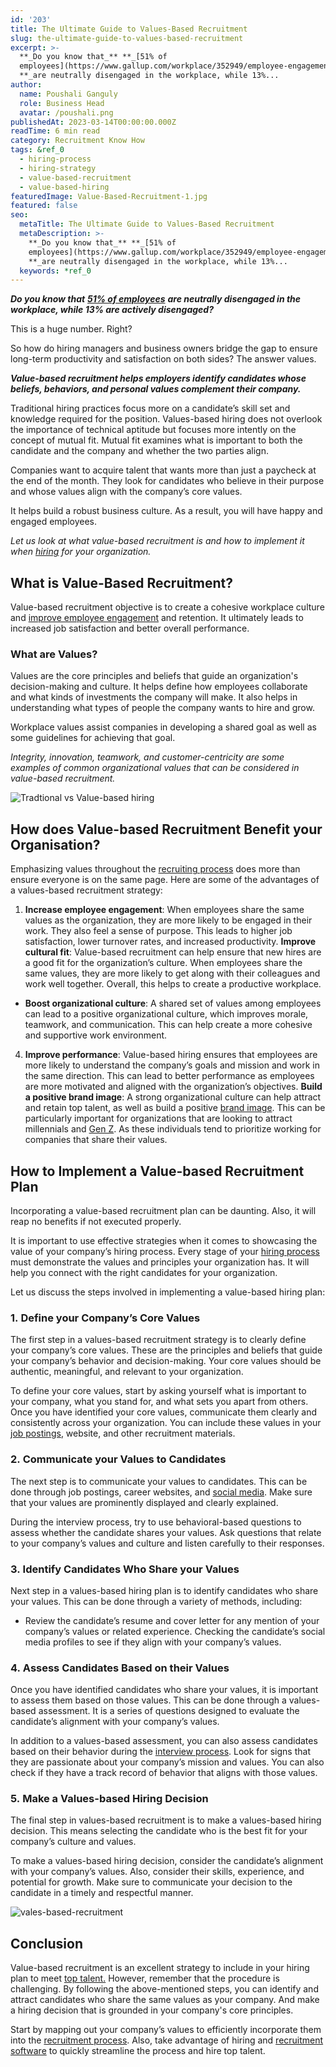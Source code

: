 ```yaml
---
id: '203'
title: The Ultimate Guide to Values-Based Recruitment
slug: the-ultimate-guide-to-values-based-recruitment
excerpt: >-
  **_Do you know that_** **_[51% of
  employees](https://www.gallup.com/workplace/352949/employee-engagement-holds-steady-first-half-2021.aspx)_**
  **_are neutrally disengaged in the workplace, while 13%...
author:
  name: Poushali Ganguly
  role: Business Head
  avatar: /poushali.png
publishedAt: 2023-03-14T00:00:00.000Z
readTime: 6 min read
category: Recruitment Know How
tags: &ref_0
  - hiring-process
  - hiring-strategy
  - value-based-recruitment
  - value-based-hiring
featuredImage: Value-Based-Recruitment-1.jpg
featured: false
seo:
  metaTitle: The Ultimate Guide to Values-Based Recruitment
  metaDescription: >-
    **_Do you know that_** **_[51% of
    employees](https://www.gallup.com/workplace/352949/employee-engagement-holds-steady-first-half-2021.aspx)_**
    **_are neutrally disengaged in the workplace, while 13%...
  keywords: *ref_0
---
```


**_Do you know that_** **_[51% of employees](https://www.gallup.com/workplace/352949/employee-engagement-holds-steady-first-half-2021.aspx)_** **_are neutrally disengaged in the workplace, while 13% are actively disengaged?_**

This is a huge number. Right?

So how do hiring managers and business owners bridge the gap to ensure long-term productivity and satisfaction on both sides? The answer values.

<!--more-->

**_Value-based recruitment helps employers identify candidates whose beliefs, behaviors, and personal values complement their company._**

Traditional hiring practices focus more on a candidate’s skill set and knowledge required for the position. Values-based hiring does not overlook the importance of technical aptitude but focuses more intently on the concept of mutual fit. Mutual fit examines what is important to both the candidate and the company and whether the two parties align.

Companies want to acquire talent that wants more than just a paycheck at the end of the month. They look for candidates who believe in their purpose and whose values align with the company’s core values.

It helps build a robust business culture. As a result, you will have happy and engaged employees.

_Let us look at what value-based recruitment is and how to implement it when [hiring](https://www.thetalentpool.ai/blogs/6-onboarding-metrics-most-important-in-hiring-process/) for your organization._

## **What is Value-Based Recruitment?**

Value-based recruitment objective is to create a cohesive workplace culture and [improve employee engagement](https://www.thetalentpool.ai/blogs/6-ways-increase-employee-engagement/) and retention. It ultimately leads to increased job satisfaction and better overall performance.

### **What are Values?**

Values are the core principles and beliefs that guide an organization's decision-making and culture. It helps define how employees collaborate and what kinds of investments the company will make. It also helps in understanding what types of people the company wants to hire and grow.

Workplace values assist companies in developing a shared goal as well as some guidelines for achieving that goal.

_Integrity, innovation, teamwork, and customer-centricity are some examples of common organizational values that can be considered in value-based recruitment._

![Tradtional vs Value-based hiring](images/Value-Based-Recruitment-1-1024x1024.jpg)

## How does Value-based Recruitment Benefit your Organisation?

Emphasizing values throughout the [recruiting process](https://www.thetalentpool.ai/end-to-end-recruitment-process-lifecycle/) does more than ensure everyone is on the same page. Here are some of the advantages of a values-based recruitment strategy:

1. **Increase employee engagement**: When employees share the same values as the organization, they are more likely to be engaged in their work. They also feel a sense of purpose. This leads to higher job satisfaction, lower turnover rates, and increased productivity. **Improve cultural fit**: Value-based recruitment can help ensure that new hires are a good fit for the organization’s culture. When employees share the same values, they are more likely to get along with their colleagues and work well together. Overall, this helps to create a productive workplace.

- **Boost organizational culture**: A shared set of values among employees can lead to a positive organizational culture, which improves morale, teamwork, and communication. This can help create a more cohesive and supportive work environment.

4. **Improve performance**: Value-based hiring ensures that employees are more likely to understand the company’s goals and mission and work in the same direction. This can lead to better performance as employees are more motivated and aligned with the organization’s objectives. **Build a positive brand image**: A strong organizational culture can help attract and retain top talent, as well as build a positive [brand image](https://www.thetalentpool.ai/blogs/7-ways-boost-your-employer-brand/). This can be particularly important for organizations that are looking to attract millennials and [Gen Z](https://www.thetalentpool.ai/blogs/5-tips-attract-retain-gen-z-talent/). As these individuals tend to prioritize working for companies that share their values.

## **How to Implement a Value-based Recruitment Plan**

Incorporating a value-based recruitment plan can be daunting. Also, it will reap no benefits if not executed properly.

It is important to use effective strategies when it comes to showcasing the value of your company’s hiring process. Every stage of your [hiring process](https://www.thetalentpool.ai/blogs/top-4-signs-of-an-inefficient-hiring-process/) must demonstrate the values and principles your organization has. It will help you connect with the right candidates for your organization.

Let us discuss the steps involved in implementing a value-based hiring plan:

### 1. Define your Company’s Core Values

The first step in a values-based recruitment strategy is to clearly define your company’s core values. These are the principles and beliefs that guide your company’s behavior and decision-making. Your core values should be authentic, meaningful, and relevant to your organization.

To define your core values, start by asking yourself what is important to your company, what you stand for, and what sets you apart from others. Once you have identified your core values, communicate them clearly and consistently across your organization. You can include these values in your [job postings](https://www.thetalentpool.ai/blogs/our-2023-job-board-quick-guide-where-should-you-post/), website, and other recruitment materials.

### 2. **Communicate your Values to Candidates**

The next step is to communicate your values to candidates. This can be done through job postings, career websites, and [social media](https://www.thetalentpool.ai/blogs/5-tips-on-social-media-recruitment-strategies/). Make sure that your values are prominently displayed and clearly explained.

During the interview process, try to use behavioral-based questions to assess whether the candidate shares your values. Ask questions that relate to your company’s values and culture and listen carefully to their responses.

### 3. Identify Candidates Who Share your Values

Next step in a values-based hiring plan is to identify candidates who share your values. This can be done through a variety of methods, including:

- Review the candidate’s resume and cover letter for any mention of your company’s values or related experience. Checking the candidate’s social media profiles to see if they align with your company’s values.

### 4. Assess Candidates Based on their Values

Once you have identified candidates who share your values, it is important to assess them based on those values. This can be done through a values-based assessment. It is a series of questions designed to evaluate the candidate’s alignment with your company’s values.

In addition to a values-based assessment, you can also assess candidates based on their behavior during the [interview process](https://www.thetalentpool.ai/interview-management-software/). Look for signs that they are passionate about your company’s mission and values. You can also check if they have a track record of behavior that aligns with those values.

### 5. **Make a Values-based Hiring Decision**

The final step in values-based recruitment is to make a values-based hiring decision. This means selecting the candidate who is the best fit for your company’s culture and values.

To make a values-based hiring decision, consider the candidate’s alignment with your company’s values. Also, consider their skills, experience, and potential for growth. Make sure to communicate your decision to the candidate in a timely and respectful manner.

![vales-based-recruitment](images/vales-based-recruitment-1.jpg)

## **Conclusion**

Value-based recruitment is an excellent strategy to include in your hiring plan to meet [top talent.](https://www.thetalentpool.ai/blogs/top-reasons-why-you-are-losing-top-talent-to-competitors/) However, remember that the procedure is challenging. By following the above-mentioned steps, you can identify and attract candidates who share the same values as your company. And make a hiring decision that is grounded in your company's core principles.

Start by mapping out your company’s values to efficiently incorporate them into the [recruitment process](https://www.thetalentpool.ai/blogs/how-to-improve-your-existing-talent-sourcing-strategy/). Also, take advantage of hiring and [recruitment software](https://www.thetalentpool.ai/cloud-recruitment-software/) to quickly streamline the process and hire top talent.
